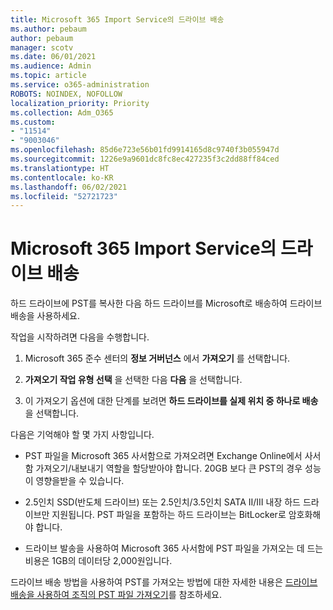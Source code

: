 ```yaml
---
title: Microsoft 365 Import Service의 드라이브 배송
ms.author: pebaum
author: pebaum
manager: scotv
ms.date: 06/01/2021
ms.audience: Admin
ms.topic: article
ms.service: o365-administration
ROBOTS: NOINDEX, NOFOLLOW
localization_priority: Priority
ms.collection: Adm_O365
ms.custom:
- "11514"
- "9003046"
ms.openlocfilehash: 85d6e723e56b01fd9914165d8c9740f3b055947d
ms.sourcegitcommit: 1226e9a9601dc8fc8ec427235f3c2dd88ff84ced
ms.translationtype: HT
ms.contentlocale: ko-KR
ms.lasthandoff: 06/02/2021
ms.locfileid: "52721723"
---
```

# <a name="drive-shipping-in-the-microsoft-365-import-service"></a>Microsoft 365 Import Service의 드라이브 배송

하드 드라이브에 PST를 복사한 다음 하드 드라이브를 Microsoft로 배송하여 드라이브 배송을 사용하세요.

작업을 시작하려면 다음을 수행합니다.

1. Microsoft 365 준수 센터의 **정보 거버넌스** 에서 **가져오기** 를 선택합니다.

1. **가져오기 작업 유형 선택** 을 선택한 다음 **다음** 을 선택합니다.

1. 이 가져오기 옵션에 대한 단계를 보려면 **하드 드라이브를 실제 위치 중 하나로 배송** 을 선택합니다.

다음은 기억해야 할 몇 가지 사항입니다.

- PST 파일을 Microsoft 365 사서함으로 가져오려면 Exchange Online에서 사서함 가져오기/내보내기 역할을 할당받아야 합니다.
20GB 보다 큰 PST의 경우 성능이 영향을받을 수 있습니다.

- 2.5인치 SSD(반도체 드라이브) 또는 2.5인치/3.5인치 SATA II/III 내장 하드 드라이브만 지원됩니다.
PST 파일을 포함하는 하드 드라이브는 BitLocker로 암호화해야 합니다.

- 드라이브 발송을 사용하여 Microsoft 365 사서함에 PST 파일을 가져오는 데 드는 비용은 1GB의 데이터당 2,000원입니다.

드라이브 배송 방법을 사용하여 PST를 가져오는 방법에 대한 자세한 내용은 [드라이브 배송을 사용하여 조직의 PST 파일 가져오기](/microsoft-365/compliance/use-drive-shipping-to-import-pst-files-to-office-365)를 참조하세요.